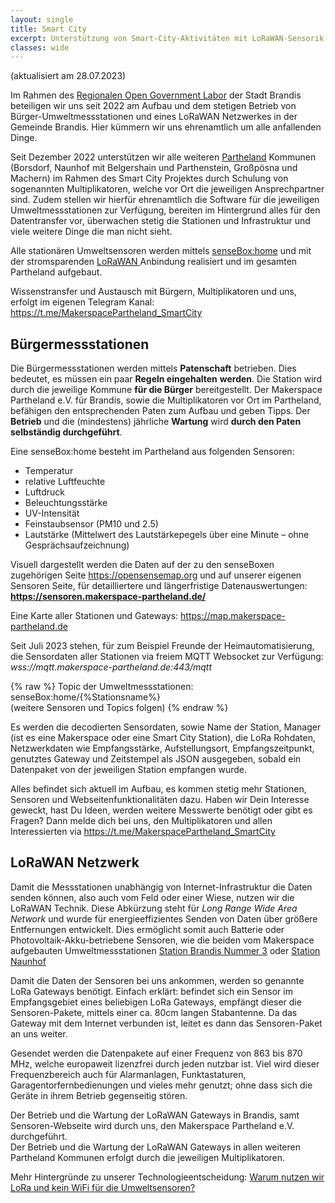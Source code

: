 ```yaml
---
layout: single
title: Smart City
excerpt: Unterstützung von Smart‑City‑Aktivitäten mit LoRaWAN‑Sensorik und Daten.
classes: wide
---
```


(aktualisiert am 28.07.2023)

Im Rahmen des <a rel="noreferrer noopener" href="https://open-government-kommunen.de/" target="_blank">Regionalen Open Government Labor</a> der Stadt Brandis beteiligen wir uns seit 2022 am Aufbau und dem stetigen Betrieb von Bürger-Umweltmessstationen und eines LoRaWAN Netzwerkes in der Gemeinde Brandis. Hier kümmern wir uns ehrenamtlich um alle anfallenden Dinge.

Seit Dezember 2022 unterstützen wir alle weiteren <a rel="noreferrer noopener" href="https://partheland.de" target="_blank">Partheland</a> Kommunen (Borsdorf, Naunhof mit Belgershain und Parthenstein, Großpösna und Machern) im Rahmen des Smart City Projektes durch Schulung von sogenannten Multiplikatoren, welche vor Ort die jeweiligen Ansprechpartner sind. Zudem stellen wir hierfür ehrenamtlich die Software für die jeweiligen Umweltmessstationen zur Verfügung, bereiten im Hintergrund alles für den Datentransfer vor, überwachen stetig die Stationen und Infrastruktur und viele weitere Dinge die man nicht sieht.

Alle stationären Umweltsensoren werden mittels <a rel="noreferrer noopener" href="home" target="_blank">senseBox:home</a> und mit der stromsparenden <a href="https://www.thethingsnetwork.org" target="_blank" rel="noreferrer noopener">LoRaWAN </a>Anbindung realisiert und im gesamten Partheland aufgebaut.

Wissenstransfer und Austausch mit Bürgern, Multiplikatoren und uns, erfolgt im eigenen Telegram Kanal: <a rel="noreferrer noopener" href="https://t.me/MakerspacePartheland_SmartCity" target="_blank">https://t.me/MakerspacePartheland_SmartCity</a>

## Bürgermessstationen

Die Bürgermessstationen werden mittels **Patenschaft** betrieben. Dies bedeutet, es müssen ein paar **Regeln eingehalten** **werden**. Die Station wird durch die jeweilige Kommune **für die Bürger** bereitgestellt. Der Makerspace Partheland e.V. für Brandis, sowie die Multiplikatoren vor Ort im Partheland, befähigen den entsprechenden Paten zum Aufbau und geben Tipps. Der **Betrieb** und die (mindestens) jährliche **Wartung** wird **durch den Paten selbständig durchgeführt**.

Eine senseBox:home besteht im Partheland aus folgenden Sensoren:

- Temperatur
- relative Luftfeuchte
- Luftdruck
- Beleuchtungsstärke
- UV-Intensität
- Feinstaubsensor (PM10 und 2.5)
- Lautstärke (Mittelwert des Lautstärkepegels über eine Minute – ohne Gesprächsaufzeichnung)

Visuell dargestellt werden die Daten auf der zu den senseBoxen zugehörigen Seite <a rel="noreferrer noopener" href="https://opensensemap.org" target="_blank">https://opensensemap.org</a> und auf unserer eigenen Sensoren Seite, für detailliertere und längerfristige Datenauswertungen: <a rel="noreferrer noopener" href="https://sensoren.makerspace-partheland.de/" target="_blank"><strong>https://sensoren.makerspace-partheland.de/</strong></a>

Eine Karte aller Stationen und Gateways: <a rel="noreferrer noopener" href="https://map.makerspace-partheland.de" target="_blank">https://map.makerspace-partheland.de</a>

Seit Juli 2023 stehen, für zum Beispiel Freunde der Heimautomatisierung, die Sensordaten aller Stationen via freiem MQTT Websocket zur Verfügung:  
_wss://mqtt.makerspace-partheland.de:443/mqtt_

{% raw %}
Topic der Umweltmessstationen: senseBox:home/{%Stationsname%}  
(weitere Sensoren und Topics folgen)
{% endraw %}

Es werden die decodierten Sensordaten, sowie Name der Station, Manager (ist es eine Makerspace oder eine Smart City Station), die LoRa Rohdaten, Netzwerkdaten wie Empfangsstärke, Aufstellungsort, Empfangszeitpunkt, genutztes Gateway und Zeitstempel als JSON ausgegeben, sobald ein Datenpaket von der jeweiligen Station empfangen wurde.

Alles befindet sich aktuell im Aufbau, es kommen stetig mehr Stationen, Sensoren und Webseitenfunktionalitäten dazu. Haben wir Dein Interesse geweckt, hast Du Ideen, werden weitere Messwerte benötigt oder gibt es Fragen? Dann melde dich bei uns, den Multiplikatoren und allen Interessierten via <a rel="noreferrer noopener" href="https://t.me/MakerspacePartheland_SmartCity" target="_blank">https://t.me/MakerspacePartheland_SmartCity</a>

## LoRaWAN Netzwerk

Damit die Messstationen unabhängig von Internet-Infrastruktur die Daten senden können, also auch vom Feld oder einer Wiese, nutzen wir die LoRaWAN Technik. Diese Abkürzung steht für _Long Range Wide Area Network_ und wurde für energieeffizientes Senden von Daten über größere Entfernungen entwickelt. Dies ermöglicht somit auch Batterie oder Photovoltaik-Akku-betriebene Sensoren, wie die beiden vom Makerspace aufgebauten Umweltmessstationen <a rel="noreferrer noopener" href="https://sensoren.makerspace-partheland.de/d/l2eL6qr4x/station-brandis-nummer-3" target="_blank">Station Brandis Nummer 3</a> oder <a rel="noreferrer noopener" href="https://sensoren.makerspace-partheland.de/d/erweVEQnG/station-naunhof" target="_blank">Station Naunhof</a>

Damit die Daten der Sensoren bei uns ankommen, werden so genannte LoRa Gateways benötigt. Einfach erklärt: befindet sich ein Sensor im Empfangsgebiet eines beliebigen LoRa Gateways, empfängt dieser die Sensoren-Pakete, mittels einer ca. 80cm langen Stabantenne. Da das Gateway mit dem Internet verbunden ist, leitet es dann das Sensoren-Paket an uns weiter.

Gesendet werden die Datenpakete auf einer Frequenz von 863 bis 870 MHz, welche europaweit lizenzfrei durch jeden nutzbar ist. Viel wird dieser Frequenzbereich auch für Alarmanlagen, Funktastaturen, Garagentorfernbedienungen und vieles mehr genutzt; ohne dass sich die Geräte in ihrem Betrieb gegenseitig stören.

Der Betrieb und die Wartung der LoRaWAN Gateways in Brandis, samt Sensoren-Webseite wird durch uns, den Makerspace Partheland e.V. durchgeführt.  
Der Betrieb und die Wartung der LoRaWAN Gateways in allen weiteren Partheland Kommunen erfolgt durch die jeweiligen Multiplikatoren.

Mehr Hintergründe zu unserer Technologieentscheidung: <a href="/projekte/smart-city/warum-lora-statt-wifi/">Warum nutzen wir LoRa und kein WiFi für die Umweltsensoren?</a>


